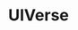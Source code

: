 ---
title: 'UIVerse'
description: 'Open-Source UI elements for any project'
link: 'https://uiverse.io/?s=09'
imageURL: 'https://res.cloudinary.com/dc6mrv5cb/image/upload/v1697318883/personal-resources/ui-stuff/uiverse.io__s_09_jt4nby.png'
---